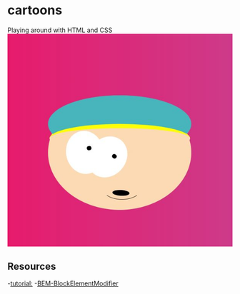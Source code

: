 # cartoons 
Playing around with HTML and CSS
![Cartoon](https://github.com/dianavile/cartoons/blob/main/assets/Cartoon.JPG)

## Resources
-[tutorial:](https://www.youtube.com/watch?v=baIHuEL0sx8)
-[BEM-BlockElementModifier](http://getbem.com/introduction/)

